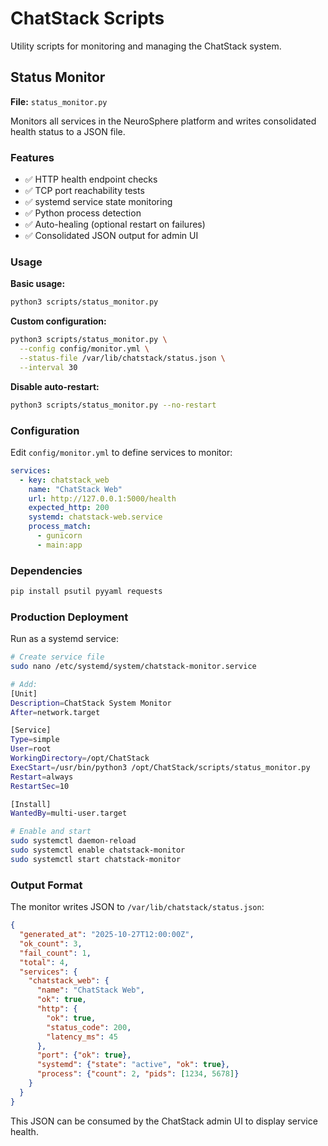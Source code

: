 # ChatStack Scripts

Utility scripts for monitoring and managing the ChatStack system.

## Status Monitor

**File:** `status_monitor.py`

Monitors all services in the NeuroSphere platform and writes consolidated health status to a JSON file.

### Features

- ✅ HTTP health endpoint checks
- ✅ TCP port reachability tests
- ✅ systemd service state monitoring
- ✅ Python process detection
- ✅ Auto-healing (optional restart on failures)
- ✅ Consolidated JSON output for admin UI

### Usage

**Basic usage:**
```bash
python3 scripts/status_monitor.py
```

**Custom configuration:**
```bash
python3 scripts/status_monitor.py \
  --config config/monitor.yml \
  --status-file /var/lib/chatstack/status.json \
  --interval 30
```

**Disable auto-restart:**
```bash
python3 scripts/status_monitor.py --no-restart
```

### Configuration

Edit `config/monitor.yml` to define services to monitor:

```yaml
services:
  - key: chatstack_web
    name: "ChatStack Web"
    url: http://127.0.0.1:5000/health
    expected_http: 200
    systemd: chatstack-web.service
    process_match:
      - gunicorn
      - main:app
```

### Dependencies

```bash
pip install psutil pyyaml requests
```

### Production Deployment

Run as a systemd service:

```bash
# Create service file
sudo nano /etc/systemd/system/chatstack-monitor.service

# Add:
[Unit]
Description=ChatStack System Monitor
After=network.target

[Service]
Type=simple
User=root
WorkingDirectory=/opt/ChatStack
ExecStart=/usr/bin/python3 /opt/ChatStack/scripts/status_monitor.py
Restart=always
RestartSec=10

[Install]
WantedBy=multi-user.target

# Enable and start
sudo systemctl daemon-reload
sudo systemctl enable chatstack-monitor
sudo systemctl start chatstack-monitor
```

### Output Format

The monitor writes JSON to `/var/lib/chatstack/status.json`:

```json
{
  "generated_at": "2025-10-27T12:00:00Z",
  "ok_count": 3,
  "fail_count": 1,
  "total": 4,
  "services": {
    "chatstack_web": {
      "name": "ChatStack Web",
      "ok": true,
      "http": {
        "ok": true,
        "status_code": 200,
        "latency_ms": 45
      },
      "port": {"ok": true},
      "systemd": {"state": "active", "ok": true},
      "process": {"count": 2, "pids": [1234, 5678]}
    }
  }
}
```

This JSON can be consumed by the ChatStack admin UI to display service health.
